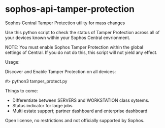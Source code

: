# sophos-api-tamper-protection
Sophos Central Tamper Protection utility for mass changes

Use this python script to check the status of Tamper Protection across all of your devices known within your
Sophos Central envrionment.

NOTE:   You must enable Sophos Tamper Protection within the global settings of Central.
        If you do not do this, this script will not yield any effect.
        
Usage:

Discover and Enable Tamper Protection on all devices:

 #> python3 tamper_protect.py

Things to come:
- Differentiate between SERVERS and WORKSTATION class sytsems.
- Status indicator for large jobs
- Multi estate support; partner dashboard and enterprise dashboard

Open license, no restrictions and not officially supported by Sophos.